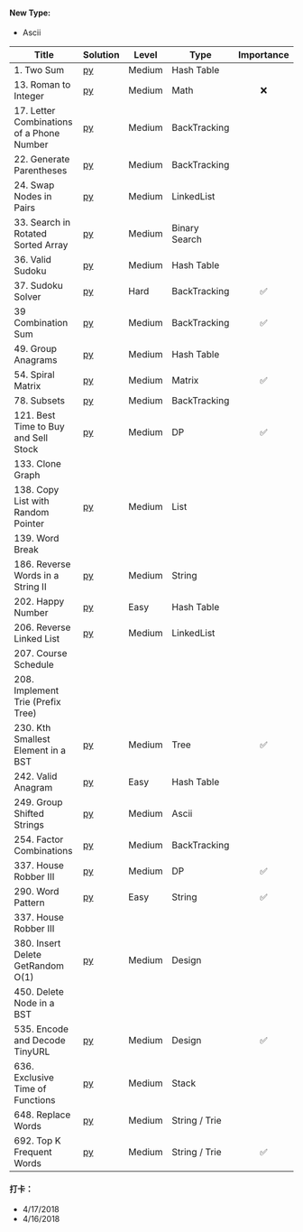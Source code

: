 #### New Type:
* Ascii



| Title  | Solution |Level | Type | Importance |
|-------------|-----| ----- |------ | :------: |
|1. Two Sum | [py](https://github.com/cloi1994/session1/blob/master/Uber/1.py) | Medium | Hash Table |
|13. Roman to Integer | [py](https://github.com/cloi1994/session1/blob/master/Uber/13.py) | Medium | Math | ❌|
|17. Letter Combinations of a Phone Number | [py](https://github.com/cloi1994/session1/blob/master/Uber/17.py) | Medium | BackTracking
|22. Generate Parentheses | [py](https://github.com/cloi1994/session1/blob/master/Uber/22.py) | Medium | BackTracking
|24. Swap Nodes in Pairs | [py](https://github.com/cloi1994/session1/blob/master/Uber/24.py) | Medium | LinkedList
|33. Search in Rotated Sorted Array | [py](https://github.com/cloi1994/session1/blob/master/Uber/33.py) | Medium | Binary Search
|36. Valid Sudoku | [py](https://github.com/cloi1994/session1/blob/master/Uber/36.py) | Medium | Hash Table
|37. Sudoku Solver | [py](https://github.com/cloi1994/session1/blob/master/Uber/37.py) | Hard | BackTracking | ✅
|39 Combination Sum  | [py](https://github.com/cloi1994/session1/blob/master/Uber/39.py) | Medium | BackTracking | ✅
|49. Group Anagrams | [py](https://github.com/cloi1994/session1/blob/master/Uber/49.py) | Medium | Hash Table
|54. Spiral Matrix | [py](https://github.com/cloi1994/session1/blob/master/Uber/54.py) | Medium | Matrix | ✅
|78. Subsets | [py](https://github.com/cloi1994/session1/blob/master/Uber/78.py) | Medium | BackTracking |
|121. Best Time to Buy and Sell Stock | [py](https://github.com/cloi1994/session1/blob/master/Uber/121.py) | Medium | DP |✅
|133. Clone Graph 
|138. Copy List with Random Pointer | [py](https://github.com/cloi1994/session1/blob/master/Uber/138.py) | Medium | List |
|139. Word Break
|186. Reverse Words in a String II | [py](https://github.com/cloi1994/session1/blob/master/Uber/186.py) | Medium | String
|202. Happy Number | [py](https://github.com/cloi1994/session1/blob/master/Uber/202.py) | Easy | Hash Table
|206. Reverse Linked List | [py](https://github.com/cloi1994/session1/blob/master/Uber/206.py) | Medium | LinkedList
|207. Course Schedule
|208. Implement Trie (Prefix Tree)
|230. Kth Smallest Element in a BST | [py](https://github.com/cloi1994/session1/blob/master/Uber/186.py) | Medium | Tree | ✅
|242. Valid Anagram | [py](https://github.com/cloi1994/session1/blob/master/Uber/242.py) | Easy | Hash Table
|249. Group Shifted Strings | [py](https://github.com/cloi1994/session1/blob/master/Uber/249.py) | Medium | Ascii
|254. Factor Combinations | [py](https://github.com/cloi1994/session1/blob/master/Uber/254.py) | Medium | BackTracking
|337. House Robber III | [py](https://github.com/cloi1994/session1/blob/master/Uber/337.py) | Medium | DP | ✅
|290. Word Pattern | [py](https://github.com/cloi1994/session1/blob/master/Uber/290.py) | Easy | String | ✅
|337. House Robber III
|380. Insert Delete GetRandom O(1) | [py](https://github.com/cloi1994/session1/blob/master/Uber/380.py) | Medium | Design
|450. Delete Node in a BST | 
|535. Encode and Decode TinyURL | [py](https://github.com/cloi1994/session1/blob/master/Uber/535.py) | Medium | Design | ✅ |
|636. Exclusive Time of Functions | [py](https://github.com/cloi1994/session1/blob/master/Uber/636.py) | Medium | Stack
|648. Replace Words | [py](https://github.com/cloi1994/session1/blob/master/Uber/648.py) | Medium | String / Trie
|692. Top K Frequent Words | [py](https://github.com/cloi1994/session1/blob/master/Uber/692.py) | Medium | String / Trie | ✅




#### 打卡：
* 4/17/2018
* 4/16/2018
